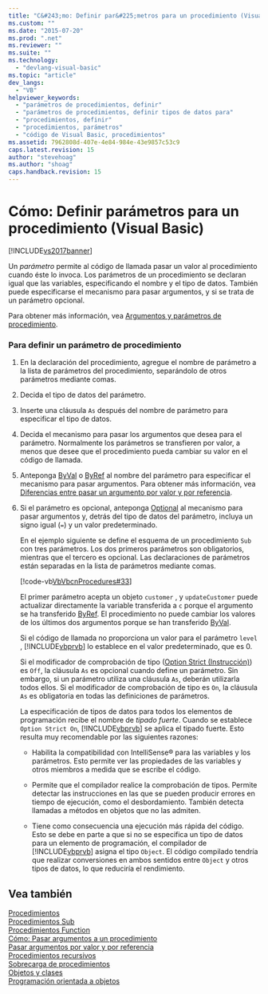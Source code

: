 ```yaml
---
title: "C&#243;mo: Definir par&#225;metros para un procedimiento (Visual Basic) | Microsoft Docs"
ms.custom: ""
ms.date: "2015-07-20"
ms.prod: ".net"
ms.reviewer: ""
ms.suite: ""
ms.technology: 
  - "devlang-visual-basic"
ms.topic: "article"
dev_langs: 
  - "VB"
helpviewer_keywords: 
  - "parámetros de procedimientos, definir"
  - "parámetros de procedimientos, definir tipos de datos para"
  - "procedimientos, definir"
  - "procedimientos, parámetros"
  - "código de Visual Basic, procedimientos"
ms.assetid: 7962808d-407e-4e84-984e-43e9857c53c9
caps.latest.revision: 15
author: "stevehoag"
ms.author: "shoag"
caps.handback.revision: 15
---
```

# C&#243;mo: Definir par&#225;metros para un procedimiento (Visual Basic)
[!INCLUDE[vs2017banner](../../../../visual-basic/developing-apps/includes/vs2017banner.md)]

Un *parámetro* permite al código de llamada pasar un valor al procedimiento cuando éste lo invoca.  Los parámetros de un procedimiento se declaran igual que las variables, especificando el nombre y el tipo de datos.  También puede especificarse el mecanismo para pasar argumentos, y si se trata de un parámetro opcional.  
  
 Para obtener más información, vea [Argumentos y parámetros de procedimiento](../../../../visual-basic/programming-guide/language-features/procedures/procedure-parameters-and-arguments.md).  
  
### Para definir un parámetro de procedimiento  
  
1.  En la declaración del procedimiento, agregue el nombre de parámetro a la lista de parámetros del procedimiento, separándolo de otros parámetros mediante comas.  
  
2.  Decida el tipo de datos del parámetro.  
  
3.  Inserte una cláusula `As` después del nombre de parámetro para especificar el tipo de datos.  
  
4.  Decida el mecanismo para pasar los argumentos que desea para el parámetro.  Normalmente los parámetros se transfieren por valor, a menos que desee que el procedimiento pueda cambiar su valor en el código de llamada.  
  
5.  Anteponga [ByVal](../../../../visual-basic/language-reference/modifiers/byval.md) o [ByRef](../../../../visual-basic/language-reference/modifiers/byref.md) al nombre del parámetro para especificar el mecanismo para pasar argumentos.  Para obtener más información, vea [Diferencias entre pasar un argumento por valor y por referencia](../../../../visual-basic/programming-guide/language-features/procedures/differences-between-passing-an-argument-by-value-and-by-reference.md).  
  
6.  Si el parámetro es opcional, anteponga [Optional](../../../../visual-basic/language-reference/modifiers/optional.md) al mecanismo para pasar argumentos y, detrás del tipo de datos del parámetro, incluya un signo igual \(`=`\) y un valor predeterminado.  
  
     En el ejemplo siguiente se define el esquema de un procedimiento `Sub` con tres parámetros.  Los dos primeros parámetros son obligatorios, mientras que el tercero es opcional.  Las declaraciones de parámetros están separadas en la lista de parámetros mediante comas.  
  
     [!code-vb[VbVbcnProcedures#33](./codesnippet/VisualBasic/how-to-define-a-parameter-for-a-procedure_1.vb)]  
  
     El primer parámetro acepta un objeto  `customer` , y `updateCustomer` puede actualizar directamente la variable transferida a `c` porque el argumento se ha transferido [ByRef](../../../../visual-basic/language-reference/modifiers/byref.md).  El procedimiento no puede cambiar los valores de los últimos dos argumentos porque se han transferido [ByVal](../../../../visual-basic/language-reference/modifiers/byval.md).  
  
     Si el código de llamada no proporciona un valor para el parámetro  `level` , [!INCLUDE[vbprvb](../../../../csharp/programming-guide/concepts/linq/includes/vbprvb-md.md)] lo establece en el valor predeterminado, que es 0.  
  
     Si el modificador de comprobación de tipo \([Option Strict \(Instrucción\)](../../../../visual-basic/language-reference/statements/option-strict-statement.md)\) es `Off`, la cláusula `As` es opcional cuando define un parámetro.  Sin embargo, si un parámetro utiliza una cláusula `As`, deberán utilizarla todos ellos.  Si el modificador de comprobación de tipo es `On`, la cláusula `As` es obligatoria en todas las definiciones de parámetros.  
  
     La especificación de tipos de datos para todos los elementos de programación recibe el nombre de *tipado fuerte*.  Cuando se establece `Option Strict On`, [!INCLUDE[vbprvb](../../../../csharp/programming-guide/concepts/linq/includes/vbprvb-md.md)] se aplica el tipado fuerte.  Esto resulta muy recomendable por las siguientes razones:  
  
    -   Habilita la compatibilidad con IntelliSense® para las variables y los parámetros.  Esto permite ver las propiedades de las variables y otros miembros a medida que se escribe el código.  
  
    -   Permite que el compilador realice la comprobación de tipos.  Permite detectar las instrucciones en las que se pueden producir errores en tiempo de ejecución, como el desbordamiento.  También detecta llamadas a métodos en objetos que no las admiten.  
  
    -   Tiene como consecuencia una ejecución más rápida del código.  Esto se debe en parte a que si no se especifica un tipo de datos para un elemento de programación, el compilador de [!INCLUDE[vbprvb](../../../../csharp/programming-guide/concepts/linq/includes/vbprvb-md.md)] asigna el tipo `Object`.  El código compilado tendría que realizar conversiones en ambos sentidos entre `Object` y otros tipos de datos, lo que reduciría el rendimiento.  
  
## Vea también  
 [Procedimientos](../../../../visual-basic/programming-guide/language-features/procedures/index.md)   
 [Procedimientos Sub](../../../../visual-basic/programming-guide/language-features/procedures/sub-procedures.md)   
 [Procedimientos Function](../../../../visual-basic/programming-guide/language-features/procedures/function-procedures.md)   
 [Cómo: Pasar argumentos a un procedimiento](../../../../visual-basic/programming-guide/language-features/procedures/how-to-pass-arguments-to-a-procedure.md)   
 [Pasar argumentos por valor y por referencia](../../../../visual-basic/programming-guide/language-features/procedures/passing-arguments-by-value-and-by-reference.md)   
 [Procedimientos recursivos](../../../../visual-basic/programming-guide/language-features/procedures/recursive-procedures.md)   
 [Sobrecarga de procedimientos](../../../../visual-basic/programming-guide/language-features/procedures/procedure-overloading.md)   
 [Objetos y clases](../../../../visual-basic/programming-guide/language-features/objects-and-classes/index.md)   
 [Programación orientada a objetos](../Topic/Object-Oriented%20Programming%20\(C%23%20and%20Visual%20Basic\).md)